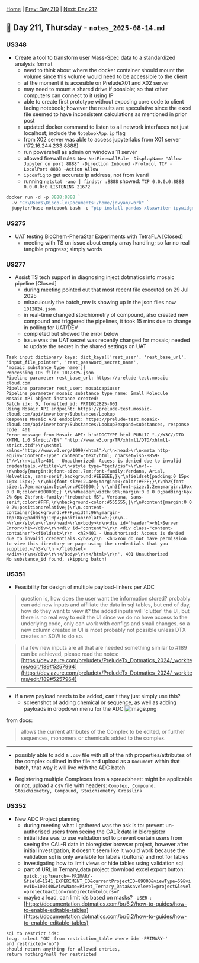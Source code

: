 [Home](../../main.md) | [Prev: Day 210](notes_2025-08-13.md) | [Next: Day 212](./notes_2025-08-15.md)

## 📝 Day 211, Thursday - `notes_2025-08-14.md`

### US348
- Create a tool to transform user Mass-Spec data to a standardized analysis format
    * need to think about where the docker container should mount the volume since this volume would need to be accessible to the client
    * at the moment it is accesible on PreludeX01 and X02 server
    * may need to mount a shared drive if possible; so that other computers can connect to it using IP
    * able to create first prototype without exposing core code to client facing notebook; however the results are speculative since the excel file seemed to have inconsistent calculations as mentioned in prior post
    * updated docker command to listen to all network interfaces not just localhost; include the `NotebookApp.ip` flag
    * from X02 server was able to access jupyterlabs from X01 server (172.16.244.233:8888)
    * run powershell as admin on windows 11 server
    * allowed firewall rules: `New-NetFirewallRule -DisplayName "Allow Jupyter on port 8888" -Direction Inbound -Protocol TCP -LocalPort 8888 -Action Allow`
    * `ipconfig` to get accurate ip address, not from ivanti
    * running `netstat -ano | findstr :8888` showed: `TCP 0.0.0.0:8888 0.0.0.0:0 LISTENING 21672`


```powershell
docker run -d -p 8888:8888 `
  -v "C:\Users\Disco-lx\Documents:/home/jovyan/work" `
  jupyter/base-notebook bash -c "pip install pandas xlsxwriter ipywidgets && start-notebook.sh --NotebookApp.notebook_dir=/home/jovyan/work/notebooks --NotebookApp.token='' --NotebookApp.ip=0.0.0.0"
```



### US275
- UAT testing BioChem-PheraStar Experiments with TetraFLA [Closed]
    * meeting with TS on issue about empty array handling; so far no real tangible progress; simply words

### US277
- Assist TS tech support in diagnosing inject dotmatics into mosaic pipeline [Closed]
    * during meeting pointed out that most recent file executed on 29 Jul 2025
    * miraculously the batch_mw is showing up in the json files now `1012824.json`
    * in real-time changed stoichiometry of compound, also created new compound and triggered the pipelines, it took 15 mins due to change in polling for UAT/DEV
    * completed but showed the error below
    * issue was the UAT secret was recently changed for mosaic; needed to update the secret in the shared settings on UAT

```
Task input dictionary keys: dict_keys(['rest_user', 'rest_base_url', 'input_file_pointer', 'rest_password_secret_name', 'mosaic_substance_type_name'])
Processing IDS file: 1012825.json
Pipeline parameter rest_base_url: https://prelude-test.mosaic-cloud.com
Pipeline parameter rest_user: mosaicapiuser
Pipeline parameter mosaic_substance_type_name: Small Molecule
Mosaic API object instance created!
Batch idx: 0, formatted_id: PRT1012825-001
Using Mosaic API endpoint: https://prelude-test.mosaic-cloud.com/api/inventory/Substances/Lookup
Response Mosaic API endpoint: https://prelude-test.mosaic-cloud.com/api/inventory/Substances/Lookup?expand=substances, response code: 401
Error message from Mosaic API: b'<!DOCTYPE html PUBLIC "-//W3C//DTD XHTML 1.0 Strict//EN" "http://www.w3.org/TR/xhtml1/DTD/xhtml1-strict.dtd">\r\n<html xmlns="http://www.w3.org/1999/xhtml">\r\n<head>\r\n<meta http-equiv="Content-Type" content="text/html; charset=iso-8859-1"/>\r\n<title>401 - Unauthorized: Access is denied due to invalid credentials.</title>\r\n<style type="text/css">\r\n<!--\r\nbody{margin:0;font-size:.7em;font-family:Verdana, Arial, Helvetica, sans-serif;background:#EEEEEE;}\r\nfieldset{padding:0 15px 10px 15px;} \r\nh1{font-size:2.4em;margin:0;color:#FFF;}\r\nh2{font-size:1.7em;margin:0;color:#CC0000;} \r\nh3{font-size:1.2em;margin:10px 0 0 0;color:#000000;} \r\n#header{width:96%;margin:0 0 0 0;padding:6px 2% 6px 2%;font-family:"trebuchet MS", Verdana, sans-serif;color:#FFF;\r\nbackground-color:#555555;}\r\n#content{margin:0 0 0 2%;position:relative;}\r\n.content-container{background:#FFF;width:96%;margin-top:8px;padding:10px;position:relative;}\r\n-->\r\n</style>\r\n</head>\r\n<body>\r\n<div id="header"><h1>Server Error</h1></div>\r\n<div id="content">\r\n <div class="content-container"><fieldset>\r\n  <h2>401 - Unauthorized: Access is denied due to invalid credentials.</h2>\r\n  <h3>You do not have permission to view this directory or page using the credentials that you supplied.</h3>\r\n </fieldset></div>\r\n</div>\r\n</body>\r\n</html>\r\n', 401 Unauthorized
No substance_id found, skipping batch!
```

### US351
- Feasibility for design of multiple payload-linkers per ADC

>question is, how does the user want the information stored? probably can add new inputs and affiliate the data in sql tables, but end of day, how do they want to view it? the added inputs will 'clutter' the UI, but there is no real way to edit the UI since we do no have access to the underlying code, only can work with configs and small changes. so a new column created in UI is most probably not possible unless DTX creates an SOW to do so.

>if a few new inputs are all that are needed something similar to #189 can be achieved, please read the notes:
[https://dev.azure.com/preludetx/PreludeTx_Dotmatics_2024/_workitems/edit/189#5257964](https://dev.azure.com/preludetx/PreludeTx_Dotmatics_2024/_workitems/edit/189#5257964)

---


- if a new payload needs to be added, can't they just simply use this?
    * screenshot of adding chemical or sequence, as well as adding payloads in dropdown menu for the ADC
![image.png](https://dev.azure.com/preludetx/6ef828c6-634c-4fde-b679-0454d9d6a45f/_apis/wit/attachments/aa54404e-a4b0-496b-a62e-8149966a42e0?fileName=image.png) 

from docs:
>allows the current attributes of the Complex to be edited, or further sequences, monomers or chemicals added to the complex.

---

- possibly able to add a `.csv` file with all of the nth properties/attributes of the complex outlined in the file and upload as a `Document` within that batch, that way it will live with the ADC batch

- Registering multiple Complexes from a spreadsheet: might be applicable or not, upload a csv file with headers: `Complex, Compound, Stoichiometry, Compound, Stoichiometry Crosslink`


### US352
- New ADC Project planning
    * during meeting what I gathered was the ask is to:
    prevent un-authorised users from seeing the CALR data in bioregister
    * initial idea was to use validation sql to prevent certain users from seeing the CAL-R data in bioregister browser project, however after initial investigation, it doesn't seem like it would work because the validation sql is only available for labels (buttons) and not for tables
    * investigating how to limit views or hide tables using validation sql
    * part of URL in Ternary_data project download excel export button: `quick.jsp?search=-PRIMARY-&field=1241,EXPERIMENT_ID&currentProjectID=89000&viewType=59&viewID=100440&viewName=Pivot_Ternary_Data&savelevel=project&level=project&action=runDirect&vColours=Y`
    * maybe a lead, can limit ids based on masks? `-USER-`: [https://documentation.dotmatics.com/br/6.2/how-to-guides/how-to-enable-editable-tables](https://documentation.dotmatics.com/br/6.2/how-to-guides/how-to-enable-editable-tables)

```
sql to restrict ids:
(e.g. select 'OK' from restriction_table where id='-PRIMARY-'
and restricted='no')
should return anything for allowed entries,
return nothing/null for restricted
```
